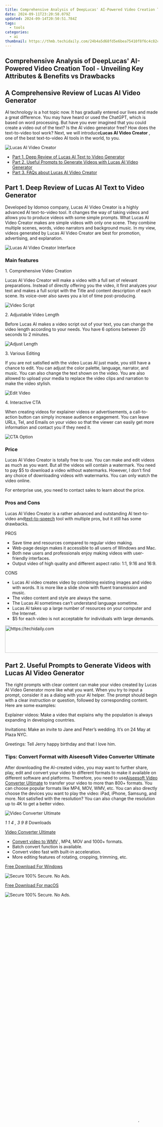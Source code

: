 ```yaml
---
title: Comprehensive Analysis of DeepLucas' AI-Powered Video Creation Tool - Unveiling Key Attributes & Benefits vs Drawbacks
date: 2024-09-11T23:20:58.079Z
updated: 2024-09-14T20:50:51.784Z
tags:
  - tools
categories:
  - ai
thumbnail: https://thmb.techidaily.com/24b4a5d68fd5e6bea75410f8f6c4c82cdd5bcbea33115cb8218e3e0a99c10ef2.jpg
---
```


## Comprehensive Analysis of DeepLucas' AI-Powered Video Creation Tool - Unveiling Key Attributes & Benefits vs Drawbacks

## A Comprehensive Review of Lucas AI Video Generator

 AI technology is a hot topic now. It has gradually entered our lives and made a great difference. You may have heard or used the ChatGPT, which is based on word processing. But have you ever imagined that you could create a video out of the text? Is the AI video generator free? How does the text-to-video tool work? Next, we will introduce**Lucas AI Video Creator** , one of the best text-to-video AI tools in the world, to you.

![Lucas AI Video Creator](https://www.aiseesoft.com/images/resource/lucas-ai-video-creator/lucas-ai-video-creator.jpg)

* [Part 1. Deep Review of Lucas AI Text to Video Generator](https://tools.techidaily.com/)
* [Part 2. Useful Prompts to Generate Videos with Lucas AI Video Generator](https://tools.techidaily.com/)
* [Part 3. FAQs about Lucas AI Video Creator](https://tools.techidaily.com/)

## Part 1\. Deep Review of Lucas AI Text to Video Generator

 Developed by Idomoo company, Lucas AI Video Creator is a highly advanced AI text-to-video tool. It changes the way of taking videos and allows you to produce videos with some simple prompts. What Lucas AI Video Creator makes are simple videos with only one scene. They combine multiple scenes, words, video narrators and background music. In my view, videos generated by Lucas AI Video Creator are best for promotion, advertising, and explanation.

![Lucas AI Video Creator Interface](https://www.aiseesoft.com/images/resource/lucas-ai-video-creator/lucas-ai-video-creator-interface.jpg)

### Main features

1\. Comprehensive Video Creation

 Lucas AI Video Creator will make a video with a full set of relevant preparations. Instead of directly offering you the video, it first analyzes your text and makes a full script with the Title and content description of each scene. Its voice-over also saves you a lot of time post-producing.

![Video Script](https://www.aiseesoft.com/images/resource/lucas-ai-video-creator/video-script.jpg)

2\. Adjustable Video Length

 Before Lucas AI makes a video script out of your text, you can change the video length according to your needs. You have 6 options between 20 seconds to 2 minutes.

![Adjust Length](https://www.aiseesoft.com/images/resource/lucas-ai-video-creator/adjust-length.jpg)

3\. Various Editing

 If you are not satisfied with the video Lucas AI just made, you still have a chance to edit. You can adjust the color palette, language, narrator, and music. You can also change the text shown on the video. You are also allowed to upload your media to replace the video clips and narration to make the video stylish.

![Edit Video](https://www.aiseesoft.com/images/resource/lucas-ai-video-creator/edit-video.jpg)

4\. Interactive CTA

 When creating videos for explainer videos or advertisements, a call-to-action button can simply increase audience engagement. You can leave URLs, Tel, and Emails on your video so that the viewer can easily get more information and contact you if they need it.

![CTA Option](https://www.aiseesoft.com/images/resource/lucas-ai-video-creator/cta-option.jpg)

### Price

 Lucas AI Video Creator is totally free to use. You can make and edit videos as much as you want. But all the videos will contain a watermark. You need to pay $5 to download a video without watermarks. However, I don’t find any choice of downloading videos with watermarks. You can only watch the video online.

For enterprise use, you need to contact sales to learn about the price.

### Pros and Cons

 Lucas AI Video Creator is a rather advanced and outstanding AI text-to-video and[text-to-speech](https://tools.techidaily.com/) tool with multiple pros, but it still has some drawbacks.

PROS

* Save time and resources compared to regular video making.
* Web-page design makes it accessible to all users of Windows and Mac.
* Both new users and professionals enjoy making videos with user-friendly interfaces.
* Output video of high quality and different aspect ratio: 1:1, 9:16 and 16:9.

CONS

* Lucas AI video creates video by combining existing images and video with words. It is more like a slide show with fluent transmission and music.
* The video content and style are always the same.
* The Lucas AI sometimes can’t understand language sometime.
* Lucas AI takes up a large number of resources on your computer and the Internet.
* $5 for each video is not acceptable for individuals with large demands.

<!-- affiliate ads begin -->
<a href="https://ephamedtechinc.pxf.io/c/5597632/2120867/26400?prodsku=mars" target="_top" id="2120867">
  <img src="//a.impactradius-go.com/display-ad/26400-2120867" border="0" alt="https://techidaily.com" width="728" height="90"/>
</a>
<img height="0" width="0" src="https://ephamedtechinc.pxf.io/i/5597632/2120867/26400?prodsku=mars" style="position:absolute;visibility:hidden;" border="0" />
<!-- affiliate ads end -->

## Part 2\. Useful Prompts to Generate Videos with Lucas AI Video Generator

 The right prompts with clear content can make your video created by Lucas AI Video Generator more like what you want. When you try to input a prompt, consider it as a dialog with your AI helper. The prompt should begin with a clear instruction or question, followed by corresponding content. Here are some examples:

 Explainer videos: Make a video that explains why the population is always expanding in developing countries.

Invitations: Make an invite to Jane and Peter’s wedding. It’s on 24 May at Plaza NYC.

Greetings: Tell Jerry happy birthday and that I love him.

### Tips: Convert Format with Aiseesoft Video Converter Ultimate

 After downloading the AI-created video, you may want to further share, play, edit and convert your video to different formats to make it available on different software and platforms. Therefore, you need to use[Aiseesoft Video Converter Ultimate](https://tools.techidaily.com/aiseesoft/video-converter-ultimate/) to transfer your video to more than 800+ formats. You can choose popular formats like MP4, MOV, WMV, etc. You can also directly choose the devices you want to play the video: iPad, iPhone, Samsung, and more. Not satisfied with the resolution? You can also change the resolution up to 4K to get a better video.

![Video Converter Ultimate](https://www.aiseesoft.com/images/video-converter-ultimate/box.png)

_1_ _1_ _4_ _,_ _3_ _9_ _8_  Downloads

[Video Converter Ultimate](https://tools.techidaily.com/aiseesoft/video-converter-ultimate/)

* [Convert video to WMV](https://www.aiseesoft.com/how-to-convert-video-to-wmv.html) , MP4, MOV and 1000+ formats.
* Batch convert function is available.
* Convert video fast with built-in acceleration.
* More editing features of rotating, cropping, trimming, etc.

[Free Download For Windows](https://secure.2checkout.com/order/cart.php?PRODS=4575878&QTY=1&AFFILIATE=108875)

![Secure](https://www.aiseesoft.com/images/product/secure.svg) 100% Secure. No Ads.

[Free Download For macOS](https://secure.2checkout.com/order/cart.php?PRODS=4594445&QTY=1&AFFILIATE=108875)

![Secure](https://www.aiseesoft.com/images/product/secure.svg) 100% Secure. No Ads.

<!-- affiliate ads begin -->
<span id="1516072">
					<video width="864" height="1536" style="cursor:pointer"
           poster="//a.impactradius-go.com/display-clicktoplayimage/1516072.png"
           onclick="if(!this.playClicked){this.play();this.setAttribute('controls',true);this.playClicked=true;}">
	   <source src="//a.impactradius-go.com/display-ad/16446-1516072">
	   <img src="//a.impactradius-go.com/display-clicktoplayimage/1516072.png" style="border: none; height: 100%; width: 100%; object-fit: contain">
	</video>
	<div style="width:540px;text-align:center"><a href="javascript:window.open(decodeURIComponent('https%3A%2F%2Flaganoo.pxf.io%2Fc%2F5597632%2F1516072%2F16446'), '_blank');void(0);">Click here</a></div>
</span>
<img height="0" width="0" src="https://imp.pxf.io/i/5597632/1516072/16446" style="position:absolute;visibility:hidden;" border="0" />
<!-- affiliate ads end -->

## Part 3\. FAQs about Lucas AI Video Creator

How do you use Lucas AI?

 Using Lucas AI to create videos is very easy. First, open the idomoo.ai website on Chrome, Safari, Firefox, etc. Then click the button labeled Try Lucas For Free. You will be asked to sign in with an account. After finished signing in, you can input your text and click Continue to get the video scripts. At last, click Create and wait for the AI video to appear at the bottom.

How much does Lucas AI cost?

 You need to pay $5 for each video if you want to download it to your local disk without watermarks.

Will Lucas generate weird videos?

 Unfortunately, there isn’t an exact answer to whether it will create weird videos. But according to my test, the answer is no. During the test, I found that if you input some extremely inappropriate text, Lucas AI will stick in waiting forever. And when I create a video with the prompt: two people fight violently, it creates a video of the war history.

Conclusion

**Lucas AI Video Creator** is a great tool to make videos out of text. It can save a lot of time and money. But it still has some drawbacks, and the biggest one is that the videos generated by Lucas AI are all in the same style. By the way, if you want to further process AI video, you can use[Aiseesoft Video Converter Ultimate](https://tools.techidaily.com/aiseesoft/video-converter-ultimate/) to convert format and edit video.

What do you think of this post?

* [1](https://tools.techidaily.com/)
* [2](https://tools.techidaily.com/)
* [3](https://tools.techidaily.com/)
* [4](https://tools.techidaily.com/)
* [5](https://tools.techidaily.com/)

Excellent

Rating: 4.9 / 5 (based on 520 votes) Follow Us on [](https://www.facebook.com/aiseesoft) [](https://twitter.com/AiseesoftStudio) [](https://www.youtube.com/c/aiseesoft)

More Reading

* [ChatGPT Review](https://www.aiseesoft.com/images/more-reading/chatgpt-review-s.jpg) ](https://tools.techidaily.com/) [ChatGPT 2024 Full Review - Details, Features, & Internal Server Errors](https://tools.techidaily.com/)  
 What is ChatGPT? It became a frequently asked question on the web. If you want to dig deeper into this app, you can read this article to know more.
* [Top AI Chatbot Tools](https://www.aiseesoft.com/images/more-reading/top-ai-chatbot-tools-s.jpg) ](https://tools.techidaily.com/) [ Top 10 AI Chatbots to Revolutionize Your Chatting Experience \[2024\]](https://tools.techidaily.com/)  
 With these 10 AI chatbots, you can now master your writing craft into the max potential. There is no need for a desktop with these applications mentioned.
* [Chatsonic Review](https://www.aiseesoft.com/images/more-reading/chatsonic-review-s.jpg) ](https://tools.techidaily.com/) [A Full Chatsonic Review to Know More about the AI Chatbot](https://tools.techidaily.com/)  
 Is Chatsonic better than ChatGPT? What are disadvantages of Chatsonic? Check the Chatsonic review to know its features, pros, cons, and AI chatbot alternatives.

![Disqus Icon](https://www.aiseesoft.com/images/article/disqus-icon.png) Leave your comment and join our discussion

<!-- affiliate ads begin -->
<a href="https://bluettiit.sjv.io/c/5597632/2114265/17093" target="_top" id="2114265">
  <img src="//a.impactradius-go.com/display-ad/17093-2114265" border="0" alt="https://techidaily.com" width="728" height="90"/>
</a>
<img height="0" width="0" src="https://bluettiit.sjv.io/i/5597632/2114265/17093" style="position:absolute;visibility:hidden;" border="0" />
<!-- affiliate ads end -->

<ins class="adsbygoogle"
     style="display:block"
     data-ad-format="autorelaxed"
     data-ad-client="ca-pub-7571918770474297"
     data-ad-slot="1223367746"></ins>

<ins class="adsbygoogle"
     style="display:block"
     data-ad-client="ca-pub-7571918770474297"
     data-ad-slot="8358498916"
     data-ad-format="auto"
     data-full-width-responsive="true"></ins>

<span class="atpl-alsoreadstyle">Also read:</span>
<div><ul>
<li><a href="https://extra-hints.techidaily.com/updated-constructive-steps-to-personalized-google-vr-headset/"><u>[Updated] Constructive Steps to Personalized Google VR Headset</u></a></li>
<li><a href="https://facebook-clips.techidaily.com/updated-in-2024-connect-worlds-quickly-sharing-tiktoks-with-facebook/"><u>[Updated] In 2024, Connect Worlds Quickly Sharing TikToks with Facebook</u></a></li>
<li><a href="https://app-tips.techidaily.com/comprehensive-guide-analyzing-the-features-of-picku-app-and-its-affordable-photoshop-substitutes/"><u>Comprehensive Guide: Analyzing the Features of PickU App and Its Affordable Photoshop Substitutes</u></a></li>
<li><a href="https://app-tips.techidaily.com/comprehensive-tutorial-on-converting-gif-files-to-apng-format-with-software-such-as-ezgif-and-aiseesoft/"><u>Comprehensive Tutorial on Converting GIF Files to APNG Format with Software Such as Ezgif & Aiseesoft</u></a></li>
<li><a href="https://screen-activity-recording.techidaily.com/discover-the-ultimate-5-gaming-webcam-winners-for-streaming-for-2024/"><u>Discover the Ultimate 5 Gaming Webcam Winners for Streaming for 2024</u></a></li>
<li><a href="https://driver-install.techidaily.com/efficient-update-process-for-acer-drivers-in-win11/"><u>Efficient Update Process for Acer Drivers in Win11</u></a></li>
<li><a href="https://app-tips.techidaily.com/exploring-the-ultimate-5-choices-of-wi-fi-based-chat-applications-for-effortless-texting-online/"><u>Exploring the Ultimate 5 Choices of Wi-Fi Based Chat Applications for Effortless Texting Online</u></a></li>
<li><a href="https://unlock-android.techidaily.com/how-to-track-imei-number-of-xiaomi-redmi-note-12t-pro-through-google-earth-by-drfone-android/"><u>How To Track IMEI Number Of Xiaomi Redmi Note 12T Pro Through Google Earth?</u></a></li>
<li><a href="https://youtube-stream.techidaily.com/monetizing-makeup-tutorial-content-for-2024/"><u>Monetizing Makeup Tutorial Content for 2024</u></a></li>
<li><a href="https://app-tips.techidaily.com/unveiling-full-simplemdm-must-know-reviews-for-your-ios-and-mac-experience/"><u>Unveiling Full SimpleMDM: Must-Know Reviews for Your iOS and Mac Experience</u></a></li>
<li><a href="https://app-tips.techidaily.com/unveiling-the-power-of-vita-your-ultimate-guide-to-mastering-the-cutting-edge-video-editor/"><u>Unveiling the Power of VITA: Your Ultimate Guide to Mastering the Cutting-Edge Video Editor</u></a></li>
<li><a href="https://youtube-blog.techidaily.com/be-revenue-demystified/"><u>YouTube Revenue Demystified</u></a></li>
</ul></div>

